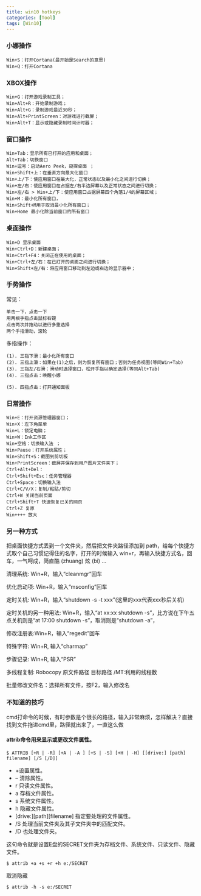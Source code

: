 ```yaml
---
title: win10 hotkeys
categories: [Tool]
tags: [Win10]
---
```


### 小娜操作

    Win+S：打开Cortana(最开始是Search的意思)
    Win+Q：打开Cortana

### XBOX操作

    Win+G：打开游戏录制工具；
    Win+Alt+R：开始录制游戏；
    Win+Alt+G：录制游戏最近30秒；
    Win+Alt+PrintScreen：对游戏进行截屏；
    Win+Alt+T：显示或隐藏录制时间计时器；

### 窗口操作

    Win+Tab：显示所有已打开的应用和桌面；
    Alt+Tab：切换窗口
    Win+逗号：启动Aero Peek，窥探桌面 ；
    Win+Shift+上：在垂直方向最大化窗口
    Win+上/下：使应用窗口在最大化，正常状态以及最小化之间进行切换；
    Win+左/右：使应用窗口在占据左/右半边屏幕以及正常状态之间进行切换；
    Win+左/右 > Win+上/下：使应用窗口占据屏幕四个角落1/4的屏幕区域；
    Win+M：最小化所有窗口，
    Win+Shift+M用于取消最小化所有窗口；
    Win+Home 最小化除当前窗口的所有窗口

### 桌面操作

    Win+D 显示桌面
    Win+Ctrl+D：新建桌面；
    Win+Ctrl+F4：关闭正在使用的桌面；
    Win+Ctrl+左/右：在已打开的桌面之间进行切换；
    Win+Shift+左/右：将应用窗口移动到左边或右边的显示器中；

### 手势操作

常见：

    单击一下，点击一下
    用两根手指点击鼠标右键
    点击两次并拖动以进行多重选择
    两个手指滑动，滚轮

多指操作：

    (1). 三指下滑：最小化所有窗口
    (2). 三指上滑：如果在(1)之后，则为恢复所有窗口；否则为任务视图(等同Win+Tab)
    (3). 三指左/右滑：滑动时选择窗口，松开手指以确定选择(等同Alt+Tab)
    (4). 三指点击：唤醒小娜

    (5). 四指点击：打开通知面板

### 日常操作

    Win+E：打开资源管理器窗口；
    Win+X：左下角菜单
    Win+L：锁定电脑；
    Win+W：Ink工作区
    Win+空格：切换输入法 ；
    Win+Pause：打开系统属性；
    Win+Shift+S：截图到剪切板
    Win+PrintScreen：截屏并保存到用户图片文件夹下；
    Ctrl+Alt+Del：
    Ctrl+Shift+Esc：任务管理器
    Ctrl+Space：切换输入法
    Ctrl+C/V/X：复制/粘贴/剪切
    Ctrl+W 关闭当前页面
    Ctrl+Shift+T 快速恢复已关的网页
    Ctrl+Z 复原
    Win++++ 放大

### 另一种方式

把桌面快捷方式丢到一个文件夹，然后把文件夹路径添加到 path，给每个快捷方式取个自己习惯记得住的名字，打开的时候输入 win+r，再输入快捷方式名，回车，一气呵成，简直酷 (zhuang) 炫 (bi) …

清理系统: Win+R，输入“cleanmgr”回车

优化启动项: Win+R，输入“msconfig”回车

定时关机: Win+R，输入“shutdown -s -t xxx”(这里的xxx代表xxx秒后关机)

定时关机的另一种用法: Win+R，输入“at xx:xx shutdown -s”，比方说在下午五点关机则是“at 17:00 shutdown -s”，取消则是“shutdown -a”，

修改注册表:Win+R，输入“regedit”回车

特殊字符: Win+R, 输入“charmap”

步骤记录: Win+R, 输入“PSR”

多线程复制: Robocopy 原文件路径 目标路径 /MT:利用的线程数

批量修改文件名：选择所有文件，按F2，输入修改名

### 不知道的技巧

cmd打命令的时候，有时参数是个很长的路径，输入非常麻烦，怎样解决？直接找到文件拖进cmd里，路径就出来了，一直这么做

#### attrib命令用来显示或更改文件属性。

    $ ATTRIB [+R | -R] [+A | -A ] [+S | -S] [+H | -H] [[drive:] [path] filename] [/S [/D]]

* +设置属性。
* – 清除属性。
* r 只读文件属性。
* a 存档文件属性。
* s 系统文件属性。
* h 隐藏文件属性。
* [drive:][path][filename] 指定要处理的文件属性。
* /S 处理当前文件夹及其子文件夹中的匹配文件。
* /D 也处理文件夹。

这句命令就是设置E盘的SECRET文件夹为存档文件、系统文件、只读文件、隐藏文件。

    $ attrib +a +s +r +h e:/SECRET

取消隐藏

    $ attrib -h -s e:/SECRET
